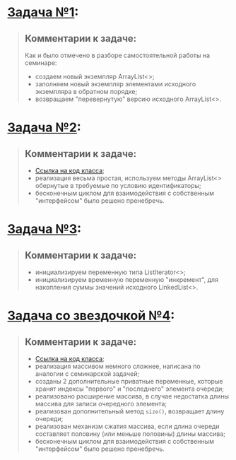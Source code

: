 # [Задача №1](https://github.com/AllIWantIsNotAvailable/GeekBrains_IntroductionToJava/blob/main/seminars/Sem04_Data_Storage_and_Processing_Part_1/HomeWork/src/Task01.java):
> ## Комментарии к задаче:
> Как и было отмечено в разборе самостоятельной работы на семинаре:
> - создаем новый экземпляр ArrayList<>;
> - заполняем новый экземпляр элементами исходного экземпляра в обратном порядке;
> - возвращаем "перевернутую" версию исходного ArrayList<>.
>

# [Задача №2](https://github.com/AllIWantIsNotAvailable/GeekBrains_IntroductionToJava/blob/main/seminars/Sem04_Data_Storage_and_Processing_Part_1/HomeWork/src/Task02.java):
> ## Комментарии к задаче:
> - [Ссылка на код класса](https://github.com/AllIWantIsNotAvailable/GeekBrains_IntroductionToJava/blob/main/seminars/Sem04_Data_Storage_and_Processing_Part_1/HomeWork/src/Classes/OwnQueue.java);
> - реализация весьма простая, используем методы ArrayList<> обернутые в требуемые по условию идентификаторы;
> - бесконечным циклом для взаимодействия с собственным "интерфейсом" было решено пренебречь.
>

# [Задача №3](https://github.com/AllIWantIsNotAvailable/GeekBrains_IntroductionToJava/blob/main/seminars/Sem04_Data_Storage_and_Processing_Part_1/HomeWork/src/Task03.java):
> ## Комментарии к задаче:
> - инициализируем переменную типа ListIterator<>;
> - инициализируем временную переменную "инкремент", для накопления суммы значений исходного LinkedList<>.
>

# [Задача со звездочкой №4](https://github.com/AllIWantIsNotAvailable/GeekBrains_IntroductionToJava/blob/main/seminars/Sem04_Data_Storage_and_Processing_Part_1/HomeWork/src/TaskStar04.java):
> ## Комментарии к задаче:
> - [Ссылка на код класса](https://github.com/AllIWantIsNotAvailable/GeekBrains_IntroductionToJava/blob/main/seminars/Sem04_Data_Storage_and_Processing_Part_1/HomeWork/src/Classes/StarQueue.java);
> - реализация массивом немного сложнее, написана по аналогии с семинарской задачей;
> - созданы 2 дополнительные приватные переменные, которые хранят индексы "первого" и "последнего" элемента очереди;
> - реализовано расширение массива, в случае недостатка длины массива для записи очередного элемента;
> - реализован дополнительный метод `size()`, возвращает длину очереди;
> - реализован механизм сжатия массива, если длина очереди составляет половину (или меньше половины) длины массива;
> - бесконечным циклом для взаимодействия с собственным "интерфейсом" было решено пренебречь. 
> 

